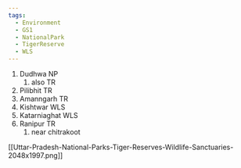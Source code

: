 ```yaml
---
tags:
  - Environment
  - GS1
  - NationalPark
  - TigerReserve
  - WLS
---
```

1. Dudhwa NP
	1. also TR
2. Pilibhit TR
3. Amanngarh TR
4. Kishtwar WLS
5. Katarniaghat WLS
6. Ranipur TR 
	1. near chitrakoot

[[Uttar-Pradesh-National-Parks-Tiger-Reserves-Wildlife-Sanctuaries-2048x1997.png]]